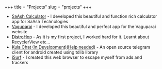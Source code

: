 +++
title = "Projects"
slug = "projects"
+++

* <a href="https://play.google.com/store/apps/details?id=com.saashtechs.calculator" target="_blank">SaAsh Calculator</a> - I developed this beautiful and function rich calculator app for SaAsh Technologies
* <a href="https://play.google.com/store/apps/details?id=digital.vavi.vaguparai&hl=en_US" target="_blank">Vaguparai</a> - I developed this beautiful and perfect app for the Vaguparai website
* <a href="https://play.google.com/store/apps/details?id=cf.selvasoft.linuxdistros&hl=en" target="_blank">DistroHop</a> - As it is my first project, I worked hard for it. Learnt about RecyclerView etc...
* <a href="https://gitlab.com/Peratchiselvan/Kula-Chat" target="_blank">Kula Chat (In Development)(Help needed)</a> - An open source telegram client for android created using tdlib library
* <a href="https://play.google.com/store/apps/details?id=cf.selvasoft.isurf&hl=en" target="_blank">iSurf</a> - I created this web browser to escape myself from ads and trackers
